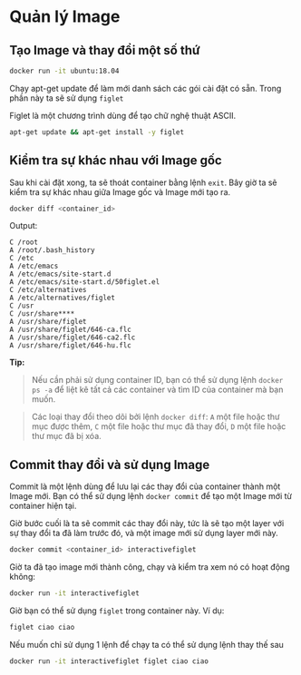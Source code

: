 # Quản lý Image

## Tạo Image và thay đổi một số thứ

```bash
docker run -it ubuntu:18.04
```

Chạy apt-get update để làm mới danh sách các gói cài đặt có sẵn. Trong phần này ta sẽ sử dụng `figlet`

Figlet là một chương trình dùng để tạo chữ nghệ thuật ASCII.

```bash
apt-get update && apt-get install -y figlet
```
## Kiểm tra sự khác nhau với Image gốc
Sau khi cài đặt xong, ta sẽ thoát container bằng lệnh `exit`. Bây giờ ta sẽ kiểm tra sự khác nhau giữa Image gốc và Image mới tạo ra.

```bash
docker diff <container_id>
```

Output: 

```
C /root
A /root/.bash_history
C /etc
A /etc/emacs
A /etc/emacs/site-start.d
A /etc/emacs/site-start.d/50figlet.el
C /etc/alternatives
A /etc/alternatives/figlet
C /usr
C /usr/share****
A /usr/share/figlet
A /usr/share/figlet/646-ca.flc
A /usr/share/figlet/646-ca2.flc
A /usr/share/figlet/646-hu.flc  
```

**Tip:**
> Nếu cần phải sử dụng container ID, bạn có thể sử dụng lệnh `docker ps -a` để liệt kê tất cả các container và tìm ID của container mà bạn muốn.

> Các loại thay đổi theo dõi bởi lệnh `docker diff`: `A` một file hoặc thư mục được thêm, `C` một file hoặc thư mục đã thay đổi, `D` một file hoặc thư mục đã bị xóa.

## Commit thay đổi và sử dụng Image 

Commit là một lệnh dùng để lưu lại các thay đổi của container thành một Image mới. Bạn có thể sử dụng lệnh `docker commit` để tạo một Image mới từ container hiện tại.

Giờ bước cuối là ta sẽ commit các thay đổi này, tức là sẽ tạo một layer với sự thay đổi ta đã làm trước đó, và một image mới sử dụng layer mới này.

```bash
docker commit <container_id> interactivefiglet
```

Giờ ta đã tạo image mới thành công, chạy và kiểm tra xem nó có hoạt động không:

```bash
docker run -it interactivefiglet
```

Giờ bạn có thể sử dụng `figlet` trong container này. Ví dụ:

```bash
figlet ciao ciao 
```

Nếu muốn chỉ sử dụng 1 lệnh để chạy ta có thể sử dụng lệnh thay thế sau

```bash
docker run -it interactivefiglet figlet ciao ciao
```

